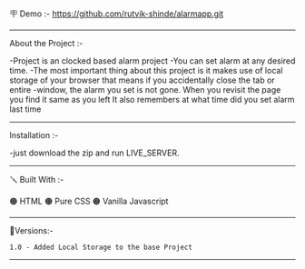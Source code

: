 🪧 Demo :- https://github.com/rutvik-shinde/alarmapp.git

---

About the Project :-

 -Project is an clocked based alarm project
 -You can set alarm at any desired time.
 -The most important thing about this project is it makes use of local storage of your browser that means if you accidentally close the tab or entire
-window, the alarm you set is not gone. When you revisit the page you find it same as you left
 It also remembers at what time did you set alarm last time

---

 Installation :-

-just download the zip and run LIVE_SERVER.

---

🪛 Built With :-

🟠 HTML
🟠 Pure CSS
🟠 Vanilla Javascript

---



🚦Versions:-

    1.0 - Added Local Storage to the base Project

---
